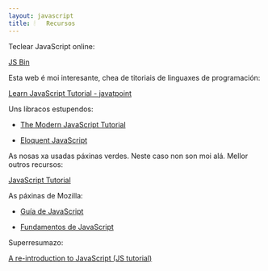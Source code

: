 ```yaml
---
layout: javascript
title: 🕯   Recursos
---
```

 Teclear JavaScript online: 

 [JS Bin](https://jsbin.com/)

 Esta web é moi interesante, chea de titoriais de linguaxes de programación:

[Learn JavaScript Tutorial - javatpoint](https://www.javatpoint.com/javascript-tutorial)

 Uns libracos estupendos:

* [The Modern JavaScript Tutorial](http://javascript.info)

* [Eloquent JavaScript](https://eloquentjavascript.net)

As nosas xa usadas páxinas verdes. Neste caso non son moi alá. Mellor outros recursos: 

[JavaScript Tutorial](https://www.w3schools.com/js/)

As páxinas de Mozilla: 

* [Guía de JavaScript](https://developer.mozilla.org/es/docs/Web/JavaScript/Guide)

* [Fundamentos de JavaScript](https://developer.mozilla.org/es/docs/Learn/Getting_started_with_the_web/JavaScript_basics)

Superresumazo: 

[A re-introduction to JavaScript (JS tutorial)](https://developer.mozilla.org/en-US/docs/Web/JavaScript/A_re-introduction_to_JavaScript)
